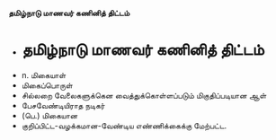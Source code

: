 **தமிழ்நாடு மாணவர் கணினித் திட்டம்**
- # தமிழ்நாடு மாணவர் கணினித் திட்டம்
- n. மிகையாள்
- மிகைப்பொருள்
- சில்லறை வேலைகளுக்கென வைத்துக்கொள்ளப்படும் மிகுதிப்படியான ஆள்
- பேசவேண்டியிராத நடிகர்
- (பெ.) மிகையான
- குறிப்பிட்ட-வழக்கமான-வேண்டிய எண்ணிக்கைக்கு மேற்பட்ட.

